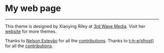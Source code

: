# My web page
---

This theme is designed by Xiaoying Riley at [3rd Wave Media](http://themes.3rdwavemedia.com/).
Visit her [website](http://themes.3rdwavemedia.com/) for more themes.

Thanks to [Nelson Estevão](https://github.com/nelsonmestevao) for all the [contributions](https://github.com/sharu725/online-cv/commits?author=nelsonmestevao).
Thanks to [t-h-e(sfrost)](https://github.com/t-h-e) for all the [contributions](https://github.com/sharu725/online-cv/commits?author=t-h-e).
